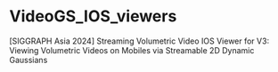 # VideoGS_IOS_viewers
[SIGGRAPH Asia 2024] Streaming Volumetric Video IOS Viewer for V3: Viewing Volumetric Videos on Mobiles via Streamable 2D Dynamic Gaussians
